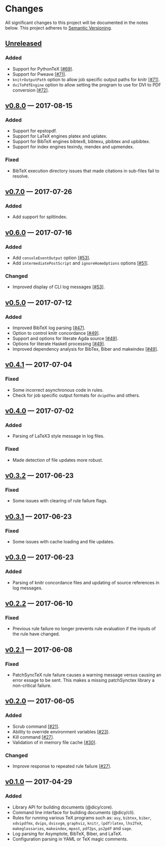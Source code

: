 # Changes

All significant changes to this project will be documented in the notes below.
This project adheres to [Semantic Versioning](http://semver.org/).

## [Unreleased][]

### Added

- Support for PythonTeX \[[#69][]].
- Support for Pweave \[[#71][]].
- `knitrOutputPath` option to allow job specific output paths for knitr
  \[[#71][]].
- `dviToPdfEngine` option to allow setting the program to use for DVI to PDF
  conversion \[[#72][]].

## [v0.8.0][] &mdash; 2017-08-15

### Added
- Support for epstopdf.
- Support for LaTeX engines platex and uplatex.
- Support for BibTeX engines bibtex8, bibtexu, pbibtex and upbibtex.
- Support for index engines texindy, mendex and upmendex.

### Fixed
- BibTeX execution directory issues that made citations in sub-files fail to
  resolve.

## [v0.7.0][] &mdash; 2017-07-26

### Added
- Add support for splitindex.

## [v0.6.0][] &mdash; 2017-07-16

### Added
- Add `consoleEventOutput` option \[[#53][]].
- Add `intermediatePostScript` and `ignoreHomeOptions` options \[[#51]].

### Changed
- Improved display of CLI log messages \[[#53]].

## [v0.5.0][] &mdash; 2017-07-12

### Added
- Improved BibTeX log parsing \[[#47]].
- Option to control knitr concordance \[[#49]].
- Support and options for literate Agda source \[[#49]].
- Options for literate Haskell processing \[[#49]].
- Improved dependency analysis for BibTex, Biber and makeindex \[[#49]].

## [v0.4.1][] &mdash; 2017-07-04

### Fixed

- Some incorrect asynchronous code in rules.
- Check for job specific output formats for `dvipdfmx` and others.

## [v0.4.0][] &mdash; 2017-07-02

### Added
- Parsing of LaTeX3 style message in log files.

### Fixed
- Made detection of file updates more robust.

## [v0.3.2][] &mdash; 2017-06-23

### Fixed

- Some issues with clearing of rule failure flags.

## [v0.3.1][] &mdash; 2017-06-23

### Fixed

- Some issues with cache loading and file updates.

## [v0.3.0][] &mdash; 2017-06-23

### Added

- Parsing of knitr concordance files and updating of source references in log
  messages.

## [v0.2.2][] &mdash; 2017-06-10

### Fixed

- Previous rule failure no longer prevents rule evaluation if the inputs of the
  rule have changed.

## [v0.2.1][] &mdash; 2017-06-08

### Fixed

- PatchSyncTeX rule failure causes a warning message versus causing an error
  essage to be sent. This makes a  missing patchSynctex library a non-critical
  failure.

## [v0.2.0][] &mdash; 2017-06-05

### Added

- Scrub command \[[#21][]].
- Ability to override environment variables \[[#23][]].
- Kill command \[[#27][]].
- Validation of in memory file cache \[[#30][]].

### Changed

- Improve response to repeated rule failure \[[#27][]].

## [v0.1.0][] &mdash; 2017-04-29

### Added

- Library API for building documents (@dicy/core).
- Command line interface for building documents (@dicy/cli).
- Rules for running various TeX programs such as: `asy`, `bibtex`, `biber`,
  `xdvipdfmx`, `dvips`, `dvisvgm`, `graphviz`, `knitr`, `(pdf)latex`,
  `lhs2TeX`, `makeglossaries`, `makeindex`, `mpost`, `pdf2ps`, `ps2pdf` and
  `sage`.
- Log parsing for Asymptote, BibTeX, Biber, and LaTeX.
- Configuration parsing in YAML or TeX magic comments.

[Unreleased]: https://github.com/yitzchak/dicy/compare/v0.8.0...master
[v0.8.0]: https://github.com/yitzchak/dicy/compare/v0.7.0...v0.8.0
[v0.7.0]: https://github.com/yitzchak/dicy/compare/v0.6.0...v0.7.0
[v0.6.0]: https://github.com/yitzchak/dicy/compare/v0.5.0...v0.6.0
[v0.5.0]: https://github.com/yitzchak/dicy/compare/v0.4.1...v0.5.0
[v0.4.1]: https://github.com/yitzchak/dicy/compare/v0.4.0...v0.4.1
[v0.4.0]: https://github.com/yitzchak/dicy/compare/v0.3.2...v0.4.0
[v0.3.2]: https://github.com/yitzchak/dicy/compare/v0.3.1...v0.3.2
[v0.3.1]: https://github.com/yitzchak/dicy/compare/v0.3.0...v0.3.1
[v0.3.0]: https://github.com/yitzchak/dicy/compare/v0.2.2...v0.3.0
[v0.2.2]: https://github.com/yitzchak/dicy/compare/v0.2.1...v0.2.2
[v0.2.1]: https://github.com/yitzchak/dicy/compare/v0.2.0...v0.2.1
[v0.2.0]: https://github.com/yitzchak/dicy/compare/v0.1.0...v0.2.0
[v0.1.0]: https://github.com/yitzchak/dicy/tree/v0.1.0

[#72]: https://github.com/yitzchak/dicy/pull/72
[#71]: https://github.com/yitzchak/dicy/pull/71
[#69]: https://github.com/yitzchak/dicy/pull/69
[#53]: https://github.com/yitzchak/dicy/pull/53
[#51]: https://github.com/yitzchak/dicy/pull/51
[#49]: https://github.com/yitzchak/dicy/pull/49
[#47]: https://github.com/yitzchak/dicy/pull/47
[#30]: https://github.com/yitzchak/dicy/pull/30
[#27]: https://github.com/yitzchak/dicy/pull/27
[#23]: https://github.com/yitzchak/dicy/pull/23
[#21]: https://github.com/yitzchak/dicy/pull/21
